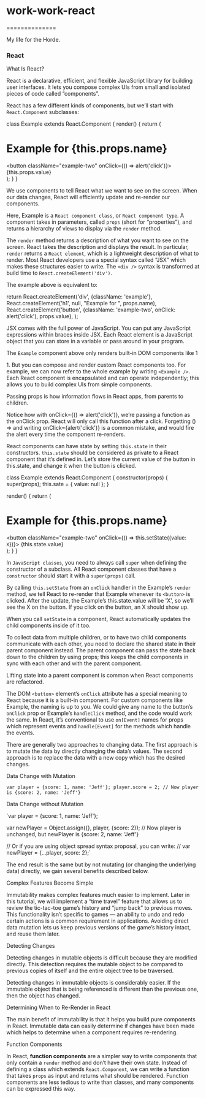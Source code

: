 # work-work-react
==============

My life for the Horde.

### React

What Is React?

React is a declarative, efficient, and flexible JavaScript library for building user interfaces. It lets you compose complex UIs from small and isolated pieces of code called “components”.

React has a few different kinds of components, but we’ll start with `React.Component` subclasses:

class Example extends React.Component {
  render() {
    return (
      <div className="example">
        <h1>Example for {this.props.name}</h1>
        <button className="example-two" onClick={() => alert('click')}>
          {this.props.value}
        </button>
      </div>
    );
  }
}

We use components to tell React what we want to see on the screen. When our data changes, React will efficiently update and re-render our components.

Here, Example is a `React component class`, or `React component type`. A component takes in parameters, called `props` (short for “properties”), and returns a hierarchy of views to display via the `render` method.

The `render` method returns a description of what you want to see on the screen. React takes the description and displays the result. In particular, `render` returns a `React element`, which is a lightweight description of what to render. Most React developers use a special syntax called “JSX” which makes these structures easier to write. The `<div />` syntax is transformed at build time to `React.createElement('div')`.

The example above is equivalent to:

return React.createElement('div', {className: 'example'},
  React.createElement('h1', null, "Example for ", props.name),
  React.createElement('button', {className: 'example-two', onClick: alert('click'), props.value},
);

JSX comes with the full power of JavaScript. You can put any JavaScript expressions within braces inside JSX. Each React element is a JavaScript object that you can store in a variable or pass around in your program.

The `Example` component above only renders built-in DOM components like 1<div />1. But you can compose and render custom React components too. For example, we can now refer to the whole example by writing `<Example />`. Each React component is encapsulated and can operate independently; this allows you to build complex UIs from simple components.

Passing props is how information flows in React apps, from parents to children.

Notice how with onClick={() => alert('click')}, we’re passing a function as the onClick prop. React will only call this function after a click. Forgetting () => and writing onClick={alert('click')} is a common mistake, and would fire the alert every time the component re-renders.

React components can have state by setting `this.state` in their constructors. `this.state` should be considered as private to a React component that it’s defined in. Let’s store the current value of the button in this.state, and change it when the button is clicked.

class Example extends React.Component {
  constructor(props) {
    super(props);
    this.sate = {
      value: null
    };
  }
  
  render() {
    return (
      <div className="example">
        <h1>Example for {this.props.name}</h1>
        <button className="example-two" onClick={() => this.setState({value: `X`})}>
          {this.state.value}
        </button>
      </div>
    );
  }
}

In `JavaScript classes`, you need to always call `super` when defining the constructor of a subclass. All React component classes that have a `constructor` should start it with a `super(props)` call.

By calling `this.setState` from an `onClick` handler in the Example’s `render` method, we tell React to re-render that Example whenever its `<button>` is clicked. After the update, the Example’s this.state.value will be 'X', so we’ll see the X on the button. If you click on the button, an X should show up.

When you call `setState` in a component, React automatically updates the child components inside of it too.

To collect data from multiple children, or to have two child components communicate with each other, you need to declare the shared state in their parent component instead. The parent component can pass the state back down to the children by using props; this keeps the child components in sync with each other and with the parent component.

Lifting state into a parent component is common when React components are refactored.

The DOM `<button>` element’s `onClick` attribute has a special meaning to React because it is a built-in component. For custom components like Example, the naming is up to you. We could give any name to the button’s `onClick` prop or Example’s `handleClick` method, and the code would work the same. In React, it’s conventional to use `on[Event]` names for props which represent events and `handle[Event]` for the methods which handle the events.

There are generally two approaches to changing data. The first approach is to mutate the data by directly changing the data’s values. The second approach is to replace the data with a new copy which has the desired changes.

Data Change with Mutation

`var player = {score: 1, name: 'Jeff'};
player.score = 2;
// Now player is {score: 2, name: 'Jeff'}`

Data Change without Mutation

`var player = {score: 1, name: 'Jeff'};

var newPlayer = Object.assign({}, player, {score: 2});
// Now player is unchanged, but newPlayer is {score: 2, name: 'Jeff'}

// Or if you are using object spread syntax proposal, you can write:
// var newPlayer = {...player, score: 2};`

The end result is the same but by not mutating (or changing the underlying data) directly, we gain several benefits described below.

Complex Features Become Simple

Immutability makes complex features much easier to implement. Later in this tutorial, we will implement a “time travel” feature that allows us to review the tic-tac-toe game’s history and “jump back” to previous moves. This functionality isn’t specific to games — an ability to undo and redo certain actions is a common requirement in applications. Avoiding direct data mutation lets us keep previous versions of the game’s history intact, and reuse them later.

Detecting Changes

Detecting changes in mutable objects is difficult because they are modified directly. This detection requires the mutable object to be compared to previous copies of itself and the entire object tree to be traversed.

Detecting changes in immutable objects is considerably easier. If the immutable object that is being referenced is different than the previous one, then the object has changed.

Determining When to Re-Render in React

The main benefit of immutability is that it helps you build pure components in React. Immutable data can easily determine if changes have been made which helps to determine when a component requires re-rendering.

Function Components

In React, **function components** are a simpler way to write components that only contain a `render` method and don’t have their own state. Instead of defining a class which extends `React.Component`, we can write a function that takes `props` as input and returns what should be rendered. Function components are less tedious to write than classes, and many components can be expressed this way.
